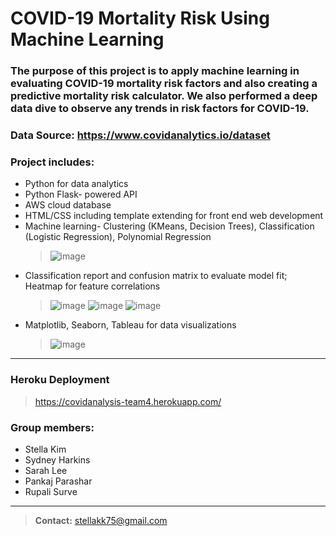 # COVID-19 Mortality Risk Using Machine Learning

### The purpose of this project is to apply machine learning in evaluating COVID-19 mortality risk factors and also creating a predictive mortality risk calculator. We also performed a deep data dive to observe any trends in risk factors for COVID-19. 
### Data Source: https://www.covidanalytics.io/dataset

### Project includes: 
  * Python for data analytics 
  * Python Flask- powered API
  * AWS cloud database 
  * HTML/CSS including template extending for front end web development 
  * Machine learning- Clustering (KMeans, Decision Trees), Classification (Logistic Regression), Polynomial Regression
    > ![image](https://user-images.githubusercontent.com/70276685/111044943-7fe9a700-8419-11eb-8872-2ba37638a072.png)
  * Classification report and confusion matrix to evaluate model fit; Heatmap for feature correlations 
    > ![image](https://user-images.githubusercontent.com/70276685/111044948-8546f180-8419-11eb-8629-30cdbeeb1051.png)
    > ![image](https://user-images.githubusercontent.com/70276685/111044949-8710b500-8419-11eb-9d27-8b8423686e4d.png)
    > ![image](https://user-images.githubusercontent.com/70276685/111044953-8aa43c00-8419-11eb-8fa0-64cd2853dbe6.png)
  * Matplotlib, Seaborn, Tableau for data visualizations
    > ![image](https://user-images.githubusercontent.com/70276685/111044938-76f8d580-8419-11eb-875d-c0712c3f5d3b.png)
 
 ---
### Heroku Deployment
> https://covidanalysis-team4.herokuapp.com/ 

### Group members:
  * Stella Kim
  * Sydney Harkins
  * Sarah Lee
  * Pankaj Parashar
  * Rupali Surve
---
> **Contact:** stellakk75@gmail.com
